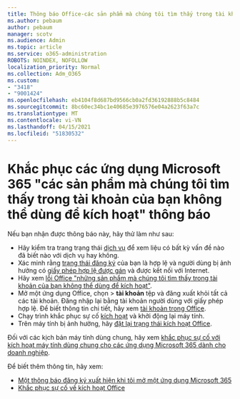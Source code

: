 ```yaml
---
title: Thông báo Office-các sản phẩm mà chúng tôi tìm thấy trong tài khoản của bạn không thể dùng để kích hoạt
ms.author: pebaum
author: pebaum
manager: scotv
ms.audience: Admin
ms.topic: article
ms.service: o365-administration
ROBOTS: NOINDEX, NOFOLLOW
localization_priority: Normal
ms.collection: Adm_O365
ms.custom:
- "3418"
- "9001424"
ms.openlocfilehash: eb4104f8d687bd9566cb0a2fd36192888b5c8484
ms.sourcegitcommit: 8bc60ec34bc1e40685e3976576e04a2623f63a7c
ms.translationtype: MT
ms.contentlocale: vi-VN
ms.lasthandoff: 04/15/2021
ms.locfileid: "51830532"
---
```

# <a name="fixing-the-microsoft-365-apps-the-products-we-found-in-your-account-cant-be-used-to-activate-message"></a>Khắc phục các ứng dụng Microsoft 365 "các sản phẩm mà chúng tôi tìm thấy trong tài khoản của bạn không thể dùng để kích hoạt" thông báo

Nếu bạn nhận được thông báo này, hãy thử làm như sau:

- Hãy kiểm tra trang trạng thái [dịch vụ](https://docs.microsoft.com/office365/enterprise/view-service-health) để xem liệu có bất kỳ vấn đề nào đã biết nào với dịch vụ hay không.
- Xác minh rằng [trạng thái đăng ký](https://support.office.com/article/0d23d3c0-c19c-4b2f-9845-5344fedc4380#bkmk_checksubscription) của bạn là hợp lệ và người dùng bị ảnh hưởng có [giấy phép hợp lệ được gán](https://support.office.com/article/997596B5-4173-4627-B915-36ABAC6786DC) và được kết nối với Internet. 
- Hãy xem [lỗi Office "những sản phẩm mà chúng tôi tìm thấy trong tài khoản của bạn không thể dùng để kích hoạt"](https://support.office.com/article/c9f9a0b3-5aae-4131-8077-21e6a59f141e).
- Mở một ứng dụng Office, chọn  >  **tài khoản** tệp và đăng xuất khỏi tất cả các tài khoản. Đăng nhập lại bằng tài khoản người dùng với giấy phép hợp lệ. Để biết thông tin chi tiết, hãy xem [tài khoản trong Office](https://support.office.com/article/628ea040-f265-49de-b986-be09c3ebf8a9).
- Chạy trình khắc phục sự cố [kích hoạt](https://aka.ms/SARA-OfficeActivation-Alchemy) và khởi động lại máy tính.
- Trên máy tính bị ảnh hưởng, hãy [đặt lại trạng thái kích hoạt Office](https://docs.microsoft.com/office365/troubleshoot/activation/reset-office-365-proplus-activation-state).

Đối với các kịch bản máy tính dùng chung, hãy xem [khắc phục sự cố với kích hoạt máy tính dùng chung cho các ứng dụng Microsoft 365 dành cho doanh nghiệp](https://docs.microsoft.com/deployoffice/troubleshoot-shared-computer-activation).

Để biết thêm thông tin, hãy xem: 
- [Một thông báo đăng ký xuất hiện khi tôi mở một ứng dụng Microsoft 365](https://support.office.com/article/4cabe32c-f594-4c0e-9191-3d3ade10cceb)
- [Khắc phục sự cố về kích hoạt Office](https://support.office.com/article/0d23d3c0-c19c-4b2f-9845-5344fedc4380)